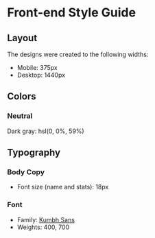 # Front-end Style Guide

## Layout

The designs were created to the following widths:

- Mobile: 375px
- Desktop: 1440px

## Colors





### Neutral

Dark gray: hsl(0, 0%, 59%)

## Typography

### Body Copy

- Font size (name and stats): 18px

### Font

- Family: [Kumbh Sans](https://fonts.google.com/specimen/Kumbh+Sans)
- Weights: 400, 700

